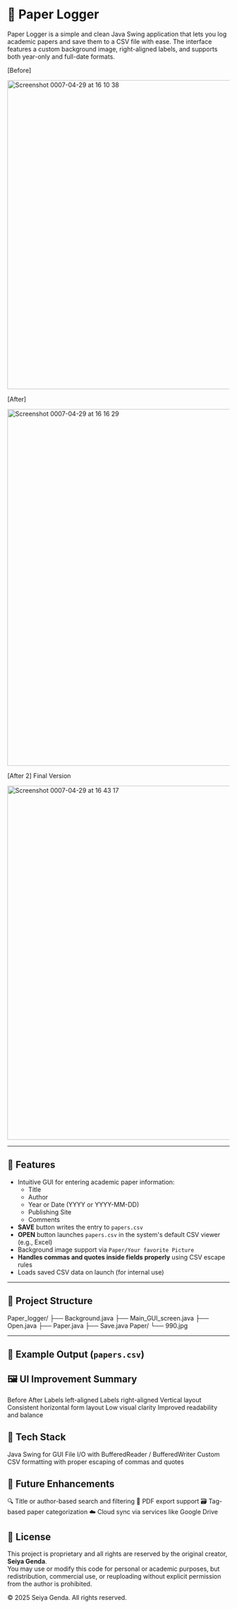 # 📄 Paper Logger

Paper Logger is a simple and clean Java Swing application that lets you log academic papers and save them to a CSV file with ease. The interface features a custom background image, right-aligned labels, and supports both year-only and full-date formats.

[Before]

<img width="699" alt="Screenshot 0007-04-29 at 16 10 38" src="https://github.com/user-attachments/assets/817a5780-3e6f-463d-b3db-61d5e376d680" />

[After] 

<img width="807" alt="Screenshot 0007-04-29 at 16 16 29" src="https://github.com/user-attachments/assets/361682d0-4515-490f-b403-43c51cc12154" />

[After 2] Final Version 

<img width="801" alt="Screenshot 0007-04-29 at 16 43 17" src="https://github.com/user-attachments/assets/4fe8a257-dc7b-427e-82a0-1672a6acf011" />

---

## 🧩 Features

- Intuitive GUI for entering academic paper information:
  - Title
  - Author
  - Year or Date (YYYY or YYYY-MM-DD)
  - Publishing Site
  - Comments
- **SAVE** button writes the entry to `papers.csv`
- **OPEN** button launches `papers.csv` in the system's default CSV viewer (e.g., Excel)
- Background image support via `Paper/Your favorite Picture`
- **Handles commas and quotes inside fields properly** using CSV escape rules
- Loads saved CSV data on launch (for internal use)

---

## 📁 Project Structure

Paper_logger/ 
 ├── Background.java
 ├── Main_GUI_screen.java 
 ├── Open.java 
 ├── Paper.java 
 ├── Save.java Paper/ 
 └── 990.jpg 
 
---

## 💾 Example Output (`papers.csv`)

## 🖼 UI Improvement Summary


  Before	After
  Labels left-aligned	Labels right-aligned
  Vertical layout	Consistent horizontal form layout
  Low visual clarity	Improved readability and balance
  
## 🔧 Tech Stack

  Java Swing for GUI
  File I/O with BufferedReader / BufferedWriter
  Custom CSV formatting with proper escaping of commas and quotes

## 📌 Future Enhancements

  🔍 Title or author-based search and filtering
  🧾 PDF export support
  🗃 Tag-based paper categorization
  ☁ Cloud sync via services like Google Drive
  
## 📝 License

This project is proprietary and all rights are reserved by the original creator, **Seiya Genda**.  
You may use or modify this code for personal or academic purposes, but redistribution, commercial use, or reuploading without explicit permission from the author is prohibited.

© 2025 Seiya Genda. All rights reserved.
